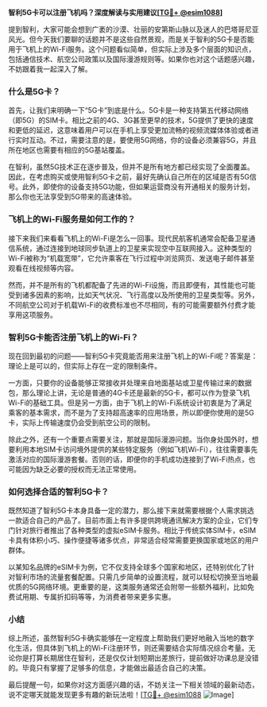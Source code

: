 **智利5G卡可以注册飞机吗？深度解读与实用建议[[TG💪+ @esim1088](https://t.me/s/esim1088)]**

提到智利，大家可能会想到广袤的沙漠、壮丽的安第斯山脉以及迷人的巴塔哥尼亚风光。但今天我们要聊的话题并不是这些自然景观，而是关于智利的5G卡是否能用于飞机上的Wi-Fi服务。这个问题看似简单，但实际上涉及多个层面的知识点，包括通信技术、航空公司政策以及国际漫游规则等。如果你也对这个话题感兴趣，不妨跟着我一起深入了解。

### 什么是5G卡？

首先，让我们来明确一下“5G卡”到底是什么。5G卡是一种支持第五代移动网络（即5G）的SIM卡。相比之前的4G、3G甚至更早的技术，5G提供了更快的速度和更低的延迟，这意味着用户可以在手机上享受更加流畅的视频流媒体体验或者进行实时互动。不过，需要注意的是，要使用5G网络，你的设备必须兼容5G，并且所在地区也需要有相应的5G基站覆盖。

在智利，虽然5G技术正在逐步普及，但并不是所有地方都已经实现了全面覆盖。因此，在考虑购买或使用智利5G卡之前，最好先确认自己所在的区域是否有5G信号。此外，即使你的设备支持5G功能，但如果运营商没有开通相关的服务计划，那么你也无法享受到5G带来的高速体验。

### 飞机上的Wi-Fi服务是如何工作的？

接下来我们来看看飞机上的Wi-Fi是怎么一回事。现代民航客机通常会配备卫星通信系统，通过连接到地球同步轨道上的卫星来实现空中互联网接入。这种类型的Wi-Fi被称为“机载宽带”，它允许乘客在飞行过程中浏览网页、发送电子邮件甚至观看在线视频等内容。

然而，并不是所有的飞机都配备了先进的Wi-Fi设施，而且即便有，其性能也可能受到诸多因素的影响，比如天气状况、飞行高度以及所使用的卫星类型等。另外，不同航空公司对于机载Wi-Fi的收费标准也不尽相同，有的可能需要额外付费才能享用这项服务。

### 智利5G卡能否注册飞机上的Wi-Fi？

现在回到最初的问题——智利5G卡究竟能否用来注册飞机上的Wi-Fi呢？答案是：理论上是可以的，但实际上存在一定的限制条件。

一方面，只要你的设备能够正常接收并处理来自地面基站或卫星传输过来的数据包，那么理论上讲，无论是普通的4G卡还是最新的5G卡，都可以作为登录飞机Wi-Fi的基础工具。但是另一方面，由于飞机上的Wi-Fi系统设计初衷是为了满足乘客的基本需求，而不是为了支持超高速率的应用场景，所以即便你使用的是5G卡，实际上传输速度仍会受到航空公司的限制。

除此之外，还有一个重要点需要关注，那就是国际漫游问题。当你身处国外时，想要利用本地SIM卡访问境外提供的某些特定服务（例如飞机Wi-Fi），往往需要事先激活对应的国际漫游套餐。否则的话，即便你的手机成功连接到了Wi-Fi热点，也可能因为缺乏必要的授权而无法正常使用。

### 如何选择合适的智利5G卡？

既然知道了智利5G卡本身具备一定的潜力，那么接下来就需要根据个人需求挑选一款适合自己的产品了。目前市面上有许多提供跨境通讯解决方案的企业，它们专门针对旅行者推出了各种类型的虚拟eSIM卡服务。相比于传统实体SIM卡，eSIM卡具有体积小巧、操作便捷等诸多优点，非常适合经常需要更换国家或地区的用户群体。

以某知名品牌的eSIM卡为例，它不仅支持全球多个国家和地区，还特别优化了针对智利市场的流量套餐配置。只需几步简单的设置流程，就可以轻松切换至当地最优质的5G网络环境。更重要的是，这类服务通常还会附带一些额外福利，比如免费试用期、专属折扣码等等，为消费者带来更多实惠。

### 小结

综上所述，虽然智利5G卡确实能够在一定程度上帮助我们更好地融入当地的数字化生活，但具体到飞机上的Wi-Fi注册环节，则还需要结合实际情况综合考量。无论你是打算长期居住在智利，还是仅仅计划短期出差旅行，提前做好功课总是没错的。毕竟只有掌握了足够多的信息，才能做出最适合自己的决策。

最后提醒一句，如果你对这方面感兴趣的话，不妨关注一下相关领域的最新动态，说不定哪天就能发现更多有趣的新玩法啦！[[TG💪+ @esim1088](https://t.me/s/esim1088) ![Image](https://i.postimg.cc/4NQfJmqS/Snipaste-2025-05-13-00-14-12.png)]